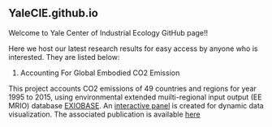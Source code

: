 ##  YaleCIE.github.io  ##

Welcome to Yale Center of Industrial Ecology GitHub page!!

Here we host our latest research results for easy access by anyone who is interested. They are listed below:


1. Accounting For Global Embodied CO2 Emission

This project accounts CO2 emissions of 49 countries and regions for year 1995 to 2015, using environmental extended muilti-regional input output (EE MRIO) database [EXIOBASE](http://doi.org/10.1111/jiec.12715 ). An [interactive panel](https://yalecie.github.io/CO2) is created for dynamic data visualization. The associated publication is available [here](http://doi.org)
